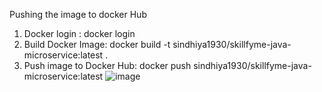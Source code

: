 Pushing the image to docker Hub
1. Docker login : docker login
2. Build Docker Image: docker build -t sindhiya1930/skillfyme-java-microservice:latest .
3. Push image to Docker Hub: docker push sindhiya1930/skillfyme-java-microservice:latest
   ![image](https://github.com/user-attachments/assets/d02831ef-88e8-4732-9760-edd0a61b9848)



